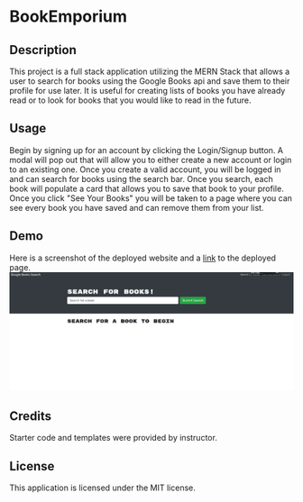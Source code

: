 # BookEmporium

## Description

This project is a full stack application utilizing the MERN Stack that allows a user to search for books using the Google Books api and save them to their profile for use later. It is useful for creating lists of books you have already read or to look for books that you would like to read in the future.

## Usage

Begin by signing up for an account by clicking the Login/Signup button. A modal will pop out that will allow you to either create a new account or login to an existing one. Once you create a valid account, you will be logged in and can search for books using the search bar. Once you search, each book will populate a card that allows you to save that book to your profile. Once you click "See Your Books" you will be taken to a page where you can see every book you have saved and can remove them from your list.

## Demo

Here is a screenshot of the deployed website and a [link](https://serene-savannah-16976.herokuapp.com/) to the deployed page.
![image](./assets/screenshot.jpg)

## Credits

Starter code and templates were provided by instructor.

## License

This application is licensed under the MIT license.
